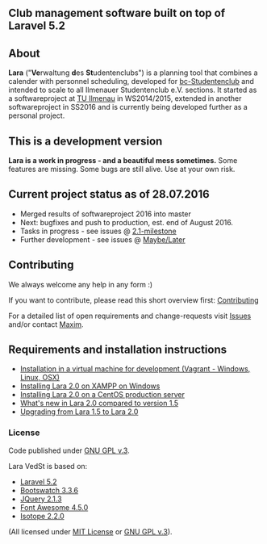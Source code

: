 ## Club management software built on top of Laravel 5.2

## About
**Lara** ("**Ve**rwaltung **d**es **St**udentenclubs") is a planning tool that combines a calender with personnel scheduling, developed for [bc-Studentenclub](http://www.bc-club.de) and intended to scale to all Ilmenauer Studentenclub e.V. sections.
It started as a softwareproject at [TU Ilmenau](http://tu-ilmenau.de) in WS2014/2015, extended in another softwareproject in SS2016 and is currently being developed further as a personal project.

## This is a development version
**Lara is a work in progress - and a beautiful mess sometimes.**
Some features are missing. 
Some bugs are still alive.
Use at your own risk.


## Current project status as of 28.07.2016
* Merged results of softwareproject 2016 into master
* Next: bugfixes and push to production, est. end of August 2016.
* Tasks in progress - see issues @ [2.1-milestone](https://github.com/4D44H/lara-vedst/issues?q=is%3Aopen+is%3Aissue+milestone%3A%22Lara+2.1+update%22)
* Further development - see issues @ [Maybe/Later](https://github.com/4D44H/lara-vedst/issues?q=is%3Aopen+is%3Aissue+milestone%3A%22Maybe+%2F+Later%22)


## Contributing
We always welcome any help in any form :)

If you want to contribute, please read this short overview first: [Contributing](https://github.com/ILSCeV/lara-vedst/wiki/Contributing)

For a detailed list of open requirements and change-requests visit [Issues](https://github.com/4D44H/lara-vedst/issues) and/or contact [Maxim](https://github.com/4D44H).
 
 
## Requirements and installation instructions
- [Installation in a virtual machine for development (Vagrant - Windows, Linux, OSX)](https://github.com/ILSCeV/homestead-lara-vedst)
- [Installing Lara 2.0 on XAMPP on Windows](https://github.com/4D44H/lara-vedst/wiki/Installation-on-Windows)
- [Installing Lara 2.0 on a CentOS production server](https://github.com/4D44H/lara-vedst/wiki/Installation-on-Linux)
- [What's new in Lara 2.0 compared to version 1.5](https://github.com/4D44H/lara-vedst/wiki/Changes-introduced-in-Lara-2.0-compared-to-Lara-1.5)
- [Upgrading from Lara 1.5 to Lara 2.0](https://github.com/4D44H/lara-vedst/wiki/Upgrading-from-Lara-1.5-to-Lara-2.0)

### License
Code published under [GNU GPL v.3](https://github.com/4D44H/lara-vedst/blob/master/LICENSE).

Lara VedSt is based on: 
- [Laravel 5.2](http://laravel.com)
- [Bootswatch 3.3.6](http://bootswatch.com)
- [JQuery 2.1.3](http://jquery.com)
- [Font Awesome 4.5.0](http://fortawesome.github.io/Font-Awesome) 
- [Isotope 2.2.0](http://isotope.metafizzy.co/)

(All licensed under [MIT License](http://opensource.org/licenses/MIT) or [GNU GPL v.3](http://opensource.org/licenses/GPL-3.0)).

